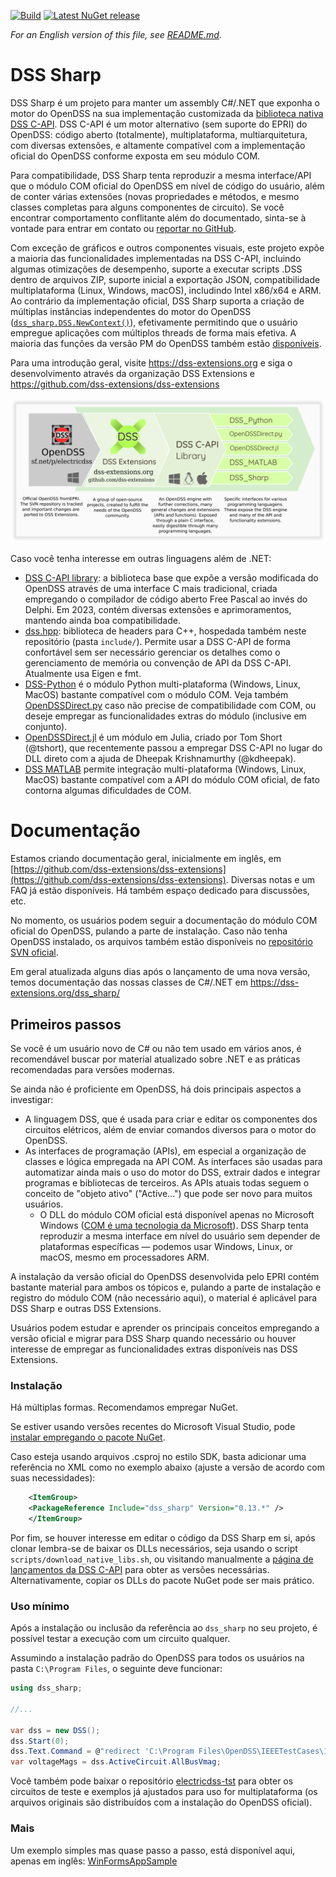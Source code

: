 [![Build](https://github.com/dss-extensions/dss_sharp/actions/workflows/dotnet.yml/badge.svg)](https://github.com/dss-extensions/dss_sharp/actions/workflows/dotnet.yml)
[![Latest NuGet release](https://img.shields.io/nuget/v/dss_sharp?label=NuGet+release&cacheSeconds=3600)](https://www.nuget.org/packages/dss_sharp/)

*For an English version of this file, see [README.md](https://github.com/dss-extensions/dss_sharp/blob/master/README.md).*

# DSS Sharp

DSS Sharp é um projeto para manter um assembly C#/.NET que exponha o motor do OpenDSS na sua implementação customizada da [biblioteca nativa DSS C-API](https://github.com/dss-extensions/dss_capi/blob/master/README.pt-BR.md). DSS C-API é um motor alternativo (sem suporte do EPRI) do OpenDSS: código aberto (totalmente), multiplataforma, multiarquitetura, com diversas extensões, e altamente compatível com a implementação oficial do OpenDSS conforme exposta em seu módulo COM.

Para compatibilidade, DSS Sharp tenta reproduzir a mesma interface/API que o módulo COM oficial do OpenDSS em nível de código do usuário, além de conter várias extensões (novas propriedades e métodos, e mesmo classes completas para alguns componentes de circuito). Se você encontrar comportamento conflitante além do documentado, sinta-se à vontade para entrar em contato ou [reportar no GitHub](https://github.com/dss-extensions/dss_sharp/issues).

Com exceção de gráficos e outros componentes visuais, este projeto expõe a maioria das funcionalidades implementadas na DSS C-API, incluindo algumas otimizações de desempenho, suporte a executar scripts .DSS dentro de arquivos ZIP, suporte inicial a exportação JSON, compatibilidade multiplataforma (Linux, Windows, macOS), includindo Intel x86/x64 e ARM. 
Ao contrário da implementação oficial, DSS Sharp suporta a criação de múltiplas instâncias independentes do motor do OpenDSS ([`dss_sharp.DSS.NewContext()`](https://dss-extensions.org/dss_sharp/html/d0e4d400-3bd9-1244-3cac-8f1234cbad9f.htm)), efetivamente permitindo que o usuário empregue aplicações com múltiplos threads de forma mais efetiva. A maioria das funções da versão PM do OpenDSS também estão [disponíveis](https://dss-extensions.org/dss_sharp/html/f3440753-3e74-bdb2-81c6-9052f8742d7e.htm).

Para uma introdução geral, visite https://dss-extensions.org e siga o desenvolvimento através da organização DSS Extensions e https://github.com/dss-extensions/dss-extensions

<p align="center">
    <img alt="Visão geral dos repositórios" src="https://raw.githubusercontent.com/dss-extensions/dss_capi/master/docs/images/repomap.png" width=600>
</p>

Caso você tenha interesse em outras linguagens além de .NET:

- [DSS C-API library](http://github.com/dss-extensions/dss_capi/): a biblioteca base que expõe a versão modificada do OpenDSS através de uma interface C mais tradicional, criada empregando o compilador de código aberto Free Pascal ao invés do Delphi. Em 2023, contém diversas extensões e aprimoramentos, mantendo ainda boa compatibilidade.
- [dss.hpp](https://dss-extensions.org/dss_capi/): biblioteca de headers para C++, hospedada também neste repositório (pasta `include/`). Permite usar a DSS C-API de forma confortável sem ser necessário gerenciar os detalhes como o gerenciamento de memória ou convenção de API da DSS C-API. Atualmente usa Eigen e fmt.
- [DSS-Python](http://github.com/dss-extensions/dss_python/) é o módulo Python multi-plataforma (Windows, Linux, MacOS) bastante compatível com o módulo COM. Veja também [OpenDSSDirect.py](http://github.com/dss-extensions/OpenDSSDirect.py/) caso não precise de compatibilidade com COM, ou deseje empregar as funcionalidades extras do módulo (inclusive em conjunto).
- [OpenDSSDirect.jl](http://github.com/dss-extensions/OpenDSSDirect.jl/) é um módulo em Julia, criado por Tom Short (@tshort), que recentemente passou a empregar DSS C-API no lugar do DLL direto com a ajuda de Dheepak Krishnamurthy (@kdheepak).
- [DSS MATLAB](http://github.com/dss-extensions/dss_matlab/) permite integração multi-plataforma (Windows, Linux, MacOS) bastante compatível com a API do módulo COM oficial, de fato contorna algumas dificuldades de COM.

# Documentação

Estamos criando documentação geral, inicialmente em inglês, em [https://github.com/dss-extensions/dss-extensions](https://github.com/dss-extensions/dss-extensions). Diversas notas e um FAQ já estão disponíveis. Há também espaço dedicado para discussões, etc.

No momento, os usuários podem seguir a documentação do módulo COM oficial do OpenDSS, pulando a parte de instalação. Caso não tenha OpenDSS instalado, os arquivos também estão disponíveis no [repositório SVN oficial](https://sourceforge.net/p/electricdss/code/HEAD/tree/trunk/Version8/Distrib/Doc/). 

Em geral atualizada alguns dias após o lançamento de uma nova versão, temos documentação das nossas classes de C#/.NET em https://dss-extensions.org/dss_sharp/

## Primeiros passos

Se você é um usuário novo de C# ou não tem usado em vários anos, é recomendável buscar por material atualizado sobre .NET e as práticas recomendadas para versões modernas.

Se ainda não é proficiente em OpenDSS, há dois principais aspectos a investigar:

- A linguagem DSS, que é usada para criar e editar os componentes dos circuitos elétricos, além de enviar comandos diversos para o motor do OpenDSS.
- As interfaces de programação (APIs), em especial a organização de classes e lógica empregada na API COM. As interfaces são usadas para automatizar ainda mais o uso do motor do DSS, extrair dados e integrar programas e bibliotecas de terceiros. As APIs atuais todas seguem o conceito de "objeto ativo" ("Active...") que pode ser novo para muitos usuários.
    - O DLL do módulo COM oficial está disponível apenas no Microsoft Windows ([COM é uma tecnologia da Microsoft](https://pt.wikipedia.org/wiki/Component_Object_Model)). DSS Sharp tenta reproduzir a mesma interface em nível do usuário sem depender de plataformas específicas — podemos usar Windows, Linux, or macOS, mesmo em processadores ARM.

A instalação da versão oficial do OpenDSS desenvolvida pelo EPRI contém bastante material para ambos os tópicos e, pulando a parte de instalação e registro do módulo COM (não necessário aqui), o material é aplicável para DSS Sharp e outras DSS Extensions.

Usuários podem estudar e aprender os principais conceitos empregando a versão oficial e migrar para DSS Sharp quando necessário ou houver interesse de empregar as funcionalidades extras disponíveis nas DSS Extensions.

### Instalação

Há múltiplas formas. Recomendamos empregar NuGet.

Se estiver usando versões recentes do Microsoft Visual Studio, pode [instalar empregando o pacote NuGet](https://www.nuget.org/packages/dss_sharp/). 

Caso esteja usando arquivos .csproj no estilo SDK, basta adicionar uma referência no XML como no exemplo abaixo (ajuste a versão de acordo com suas necessidades):

```xml
    <ItemGroup>
    <PackageReference Include="dss_sharp" Version="0.13.*" />
    </ItemGroup>
```

Por fim, se houver interesse em editar o código da DSS Sharp em si, após clonar lembra-se de baixar os DLLs necessários, seja usando o script `scripts/download_native_libs.sh`, ou visitando manualmente a [página de lançamentos da DSS C-API](https://github.com/dss-extensions/dss_capi/releases) para obter as versões necessárias. Alternativamente, copiar os DLLs do pacote NuGet pode ser mais prático.

### Uso mínimo

Após a instalação ou inclusão da referência ao `dss_sharp` no seu projeto, é possível testar a execução com um circuito qualquer.

Assumindo a instalação padrão do OpenDSS para todos os usuários na pasta `C:\Program Files`, o seguinte deve funcionar:

```cs
using dss_sharp;

//...

var dss = new DSS();
dss.Start(0);
dss.Text.Command = @"redirect 'C:\Program Files\OpenDSS\IEEETestCases\13Bus\IEEE13Nodeckt.dss'";
var voltageMags = dss.ActiveCircuit.AllBusVmag;
```

Você também pode baixar o repositório [electricdss-tst](https://github.com/dss-extensions/electricdss-tst) para obter os circuitos de teste e exemplos já ajustados para uso for multiplataforma (os arquivos originais são distribuídos com a instalação do OpenDSS oficial).

### Mais

Um exemplo simples mas quase passo a passo, está disponível aqui, apenas em inglês: [WinFormsAppSample](https://github.com/dss-extensions/dss_sharp/tree/master/examples/WinFormsAppSample)